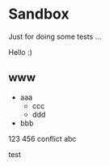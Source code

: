# Sandbox
Just for doing some tests ...

Hello :)


## www
- aaa
  - ccc
  - ddd
- bbb

123 456 conflict
abc


test
